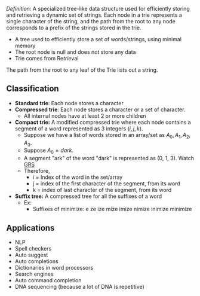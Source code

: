 *Definition:* 
	A specialized tree-like data structure used for efficiently storing and retrieving a dynamic set of strings. Each node in a trie represents a single character of the string, and the path from the root to any node corresponds to a prefix of the strings stored in the trie.
- A tree used to efficiently store a set of words/strings, using minimal memory
- The root node is null and does not store any data
- Trie comes from Re*trie*val

The path from the root to any leaf of the Trie lists out a string.
## Classification
- **Standard trie**: Each node stores a character
- **Compressed trie**: Each node stores a character or a set of character.
	- All internal nodes have at least 2 or more children
- **Compact trie:** A modified compressed trie where each node contains a segment of a word represented as 3 integers $(i, j, k)$.
	- Suppose we have a list of words stored in an array/set as $A_0, A_1, A_2, A_3$.
	- Suppose $A_0 = dark$.
	- A segment "ark" of the word "dark" is represented as (0, 1, 3). Watch [GRS](https://www.youtube.com/watch?v=1Wn1aZ_r_Dw&list=PLtg1mdkLERgkJX3pOmHAqf-Gwp5P5PcKh&index=60) 
	- Therefore,
		- i = Index of the word in the set/array
		- j = index of the first character of the segment, from its word
		- k = index of last character of the segment, from its word
- **Suffix tree:**  A compressed tree for all the suffixes of a word
	- Ex:
		- Suffixes of minimize:
			e
			ze
			ize
			mize
			imize
			nimize
			inimize
			minimize
## Applications
- NLP
- Spell checkers
- Auto suggest
- Auto completions
- Dictionaries in word processors
- Search engines
- Auto command completion
- DNA sequencing (because a lot of DNA is repetitive)
